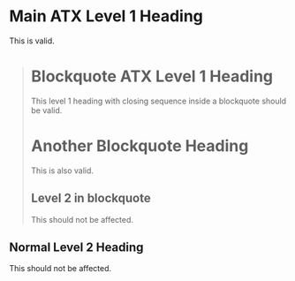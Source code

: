 # Main ATX Level 1 Heading #

This is valid.

> # Blockquote ATX Level 1 Heading #
>
> This level 1 heading with closing sequence inside a blockquote should be valid.
>
> # Another Blockquote Heading ###
>
> This is also valid.
>
> ## Level 2 in blockquote ##
>
> This should not be affected.

## Normal Level 2 Heading ##

This should not be affected.
